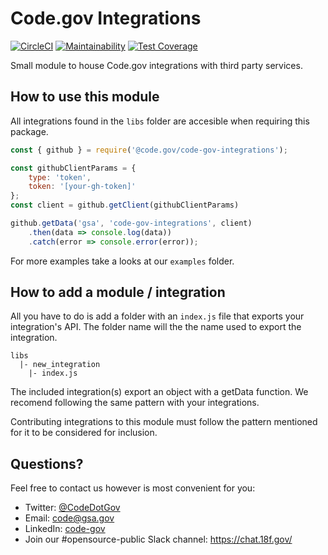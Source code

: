 # Code.gov Integrations
[![CircleCI](https://circleci.com/gh/GSA/code-gov-integrations/tree/master.svg?style=shield)](https://circleci.com/gh/GSA/code-gov-integrations/tree/master)
[![Maintainability](https://api.codeclimate.com/v1/badges/e0522ebed343c27d8fa1/maintainability)](https://codeclimate.com/github/GSA/code-gov-integrations/maintainability)
[![Test Coverage](https://api.codeclimate.com/v1/badges/e0522ebed343c27d8fa1/test_coverage)](https://codeclimate.com/github/GSA/code-gov-integrations/test_coverage)

Small module to house Code.gov integrations with third party services.

## How to use this module

All integrations found in the `libs` folder are accesible when requiring this package.

```javascript
const { github } = require('@code.gov/code-gov-integrations');

const githubClientParams = {
    type: 'token',
    token: '[your-gh-token]'
};
const client = github.getClient(githubClientParams)

github.getData('gsa', 'code-gov-integrations', client)
    .then(data => console.log(data))
    .catch(error => console.error(error));
```

For more examples take a looks at our `examples` folder.

## How to add a module / integration

All you have to do is add a folder with an `index.js` file that exports your integration's API. The folder name will the the name used to export the integration.

```
libs
  |- new_integration
    |- index.js
```

The included integration(s) export an object with a getData function. We recomend following the same pattern with your integrations.

Contributing integrations to this module must follow the pattern mentioned for it to be considered for inclusion.

## Questions?

Feel free to contact us however is most convenient for you:

* Twitter: [@CodeDotGov](https://twitter.com/CodeDotGov)
* Email: [code@gsa.gov](mailto:code@gsa.gov)
* LinkedIn: [code-gov](https://www.linkedin.com/company/code-gov)
* Join our #opensource-public Slack channel: https://chat.18f.gov/
